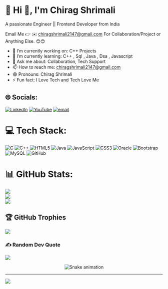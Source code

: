 # 💫 Hi 👋, I'm Chirag Shrimali
A passionate Engineer || Frontend Developer from India

Email Me 👉 ✉️ chiragshrimali2147@gmail.com For Collaboration/Project or Anything Else. 😊😊

- 🔭 I’m currently working on: C++ Projects
- 🌱 I’m currently learning: C++ , Sql , Java , Dsa , Javascript
- 💬 Ask me about: Collaboration, Tech Support
- 📫 How to reach me: chiragshrimali2147@gmail.com
- 😄 Pronouns: Chirag Shrimali
- ⚡ Fun fact: I Love Tech and Tech Love Me

## 🌐 Socials:
[![LinkedIn](https://img.shields.io/badge/LinkedIn-%230077B5.svg?logo=linkedin&logoColor=white)](https://www.linkedin.com/in/chirag-shrimali-0abb9b348?utm_source=share&utm_campaign=share_via&utm_content=profile&utm_medium=android_app) [![YouTube](https://img.shields.io/badge/YouTube-%23FF0000.svg?logo=YouTube&logoColor=white)](https://youtube.com/https://youtube.com/@ninjaanimate2147?si=OHLtA9l4t6z0aWq_) [![email](https://img.shields.io/badge/Email-D14836?logo=gmail&logoColor=white)](mailto:chiragshrimali2147@gmail.com) 

# 💻 Tech Stack:
![C](https://img.shields.io/badge/c-%2300599C.svg?style=for-the-badge&logo=c&logoColor=white) ![C++](https://img.shields.io/badge/c++-%2300599C.svg?style=for-the-badge&logo=c%2B%2B&logoColor=white) ![HTML5](https://img.shields.io/badge/html5-%23E34F26.svg?style=for-the-badge&logo=html5&logoColor=white) ![Java](https://img.shields.io/badge/java-%23ED8B00.svg?style=for-the-badge&logo=openjdk&logoColor=white) ![JavaScript](https://img.shields.io/badge/javascript-%23323330.svg?style=for-the-badge&logo=javascript&logoColor=%23F7DF1E) ![CSS3](https://img.shields.io/badge/css3-%231572B6.svg?style=for-the-badge&logo=css3&logoColor=white) ![Oracle](https://img.shields.io/badge/Oracle-F80000?style=for-the-badge&logo=oracle&logoColor=white) ![Bootstrap](https://img.shields.io/badge/bootstrap-%238511FA.svg?style=for-the-badge&logo=bootstrap&logoColor=white) ![MySQL](https://img.shields.io/badge/mysql-4479A1.svg?style=for-the-badge&logo=mysql&logoColor=white) ![GitHub](https://img.shields.io/badge/github-%23121011.svg?style=for-the-badge&logo=github&logoColor=white)
# 📊 GitHub Stats:
![](https://github-readme-stats.vercel.app/api?username=chirag-shrimali&theme=radical&hide_border=false&include_all_commits=true&count_private=false)<br/>
![](https://nirzak-streak-stats.vercel.app/?user=chirag-shrimali&theme=radical&hide_border=false)<br/>
![](https://github-readme-stats.vercel.app/api/top-langs/?username=chirag-shrimali&theme=radical&hide_border=false&include_all_commits=true&count_private=false&layout=compact)

## 🏆 GitHub Trophies
![](https://github-profile-trophy.vercel.app/?username=chirag-shrimali&theme=radical&no-frame=false&no-bg=false&margin-w=4)

### ✍️ Random Dev Quote
![](https://quotes-github-readme.vercel.app/api?type=horizontal&theme=radical)

<!-- Snake Game Repo View -->

<div align="center">
  <img src="https://profile-readme-generator.com/assets/snake.svg" alt="Snake animation" />
</div>

---
[![](https://visitcount.itsvg.in/api?id=chirag-shrimali&icon=0&color=0)](https://visitcount.itsvg.in)

<!-- Proudly created with GPRM ( https://gprm.itsvg.in ) -->
